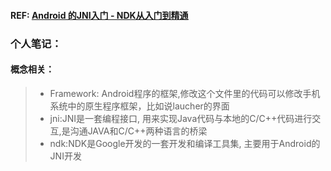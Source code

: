 #### REF: [Android 的JNI入门 - NDK从入门到精通 ](http://blog.csdn.net/pi9nc/article/details/19936099)


### 个人笔记：
#### 概念相关：
> * Framework: Android程序的框架,修改这个文件里的代码可以修改手机系统中的原生程序框架，比如说laucher的界面
> * jni:JNI是一套编程接口, 用来实现Java代码与本地的C/C++代码进行交互,是沟通JAVA和C/C++两种语言的桥梁
> * ndk:NDK是Google开发的一套开发和编译工具集, 主要用于Android的JNI开发


